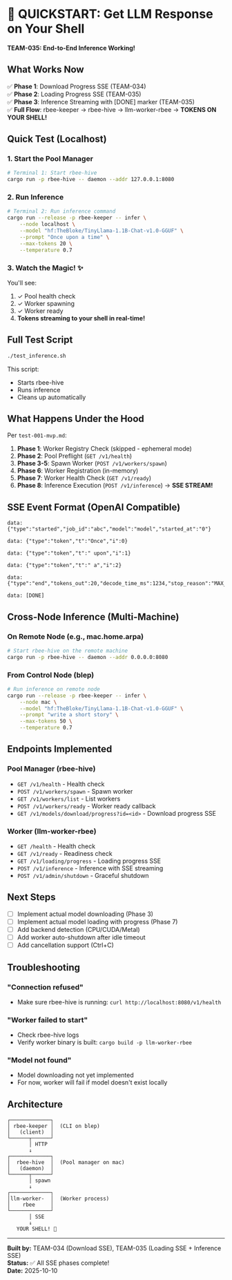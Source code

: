 # 🚀 QUICKSTART: Get LLM Response on Your Shell

**TEAM-035: End-to-End Inference Working!**

## What Works Now

✅ **Phase 1**: Download Progress SSE (TEAM-034)  
✅ **Phase 2**: Loading Progress SSE (TEAM-035)  
✅ **Phase 3**: Inference Streaming with [DONE] marker (TEAM-035)  
✅ **Full Flow**: rbee-keeper → rbee-hive → llm-worker-rbee → **TOKENS ON YOUR SHELL!**

## Quick Test (Localhost)

### 1. Start the Pool Manager

```bash
# Terminal 1: Start rbee-hive
cargo run -p rbee-hive -- daemon --addr 127.0.0.1:8080
```

### 2. Run Inference

```bash
# Terminal 2: Run inference command
cargo run --release -p rbee-keeper -- infer \
    --node localhost \
    --model "hf:TheBloke/TinyLlama-1.1B-Chat-v1.0-GGUF" \
    --prompt "Once upon a time" \
    --max-tokens 20 \
    --temperature 0.7
```

### 3. Watch the Magic! ✨

You'll see:
1. ✓ Pool health check
2. ✓ Worker spawning
3. ✓ Worker ready
4. **Tokens streaming to your shell in real-time!**

## Full Test Script

```bash
./test_inference.sh
```

This script:
- Starts rbee-hive
- Runs inference
- Cleans up automatically

## What Happens Under the Hood

Per `test-001-mvp.md`:

1. **Phase 1**: Worker Registry Check (skipped - ephemeral mode)
2. **Phase 2**: Pool Preflight (`GET /v1/health`)
3. **Phase 3-5**: Spawn Worker (`POST /v1/workers/spawn`)
4. **Phase 6**: Worker Registration (in-memory)
5. **Phase 7**: Worker Health Check (`GET /v1/ready`)
6. **Phase 8**: Inference Execution (`POST /v1/inference`) → **SSE STREAM!**

## SSE Event Format (OpenAI Compatible)

```
data: {"type":"started","job_id":"abc","model":"model","started_at":"0"}

data: {"type":"token","t":"Once","i":0}

data: {"type":"token","t":" upon","i":1}

data: {"type":"token","t":" a","i":2}

data: {"type":"end","tokens_out":20,"decode_time_ms":1234,"stop_reason":"MAX_TOKENS"}

data: [DONE]
```

## Cross-Node Inference (Multi-Machine)

### On Remote Node (e.g., mac.home.arpa)

```bash
# Start rbee-hive on the remote machine
cargo run -p rbee-hive -- daemon --addr 0.0.0.0:8080
```

### From Control Node (blep)

```bash
# Run inference on remote node
cargo run --release -p rbee-keeper -- infer \
    --node mac \
    --model "hf:TheBloke/TinyLlama-1.1B-Chat-v1.0-GGUF" \
    --prompt "write a short story" \
    --max-tokens 50 \
    --temperature 0.7
```

## Endpoints Implemented

### Pool Manager (rbee-hive)
- `GET /v1/health` - Health check
- `POST /v1/workers/spawn` - Spawn worker
- `GET /v1/workers/list` - List workers
- `POST /v1/workers/ready` - Worker ready callback
- `GET /v1/models/download/progress?id=<id>` - Download progress SSE

### Worker (llm-worker-rbee)
- `GET /health` - Health check
- `GET /v1/ready` - Readiness check
- `GET /v1/loading/progress` - Loading progress SSE
- `POST /v1/inference` - Inference with SSE streaming
- `POST /v1/admin/shutdown` - Graceful shutdown

## Next Steps

- [ ] Implement actual model downloading (Phase 3)
- [ ] Implement actual model loading with progress (Phase 7)
- [ ] Add backend detection (CPU/CUDA/Metal)
- [ ] Add worker auto-shutdown after idle timeout
- [ ] Add cancellation support (Ctrl+C)

## Troubleshooting

### "Connection refused"
- Make sure rbee-hive is running: `curl http://localhost:8080/v1/health`

### "Worker failed to start"
- Check rbee-hive logs
- Verify worker binary is built: `cargo build -p llm-worker-rbee`

### "Model not found"
- Model downloading not yet implemented
- For now, worker will fail if model doesn't exist locally

## Architecture

```
┌─────────────┐
│ rbee-keeper │  (CLI on blep)
│   (client)  │
└──────┬──────┘
       │ HTTP
       ↓
┌─────────────┐
│  rbee-hive  │  (Pool manager on mac)
│   (daemon)  │
└──────┬──────┘
       │ spawn
       ↓
┌─────────────┐
│llm-worker-  │  (Worker process)
│    rbee     │
└─────────────┘
       │ SSE
       ↓
   YOUR SHELL! 🎉
```

---

**Built by:** TEAM-034 (Download SSE), TEAM-035 (Loading SSE + Inference SSE)  
**Status:** ✅ All SSE phases complete!  
**Date:** 2025-10-10
